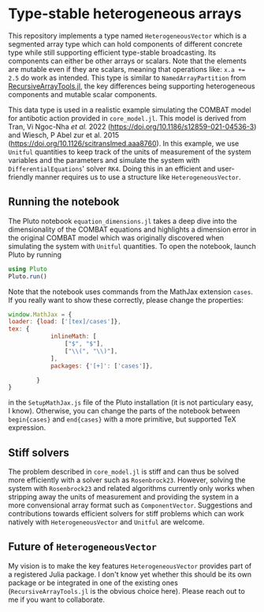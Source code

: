 # Type-stable heterogeneous arrays

This repository implements a type named `HeterogeneousVector` which is a segmented array type which can hold components of different concrete type while still supporting efficient type-stable broadcasting. Its components can either be other arrays or scalars. Note that the elements are mutable even if they are scalars, meaning that operations like: `x.a += 2.5` do work as intended. This type is similar to `NamedArrayPartition` from [RecursiveArrayTools.jl](https://docs.sciml.ai/RecursiveArrayTools), the key differences being supporting heterogeneous components and mutable scalar components.

This data type is used in a realistic example simulating the COMBAT model for antibotic action provided in `core_model.jl`. This model is derived from Tran, Vi Ngoc-Nha _et al._ 2022 (https://doi.org/10.1186/s12859-021-04536-3) and Wiesch, P Abel zur et al. 2015 (https://doi.org/10.1126/scitranslmed.aaa8760). In this example, we use `Unitful` quantities to keep track of the units of measurement of the system variables and the parameters and simulate the system with `DifferentialEquations`' solver `RK4`. Doing this in an efficient and user-friendly manner requires us to use a structure like `HeterogeneousVector`.

## Running the notebook
The Pluto notebook `equation_dimensions.jl` takes a deep dive into the dimensionality of the COMBAT equations and highlights a dimension error in the original COMBAT model which was originally discovered when simulating the system with `Unitful` quantities. To open the notebook, launch Pluto by running
```Julia
using Pluto
Pluto.run()
```

Note that the notebook uses commands from the MathJax extension `cases`. If you really want to show these correctly, please change the properties:
```js
window.MathJax = {
loader: {load: ['[tex]/cases']},
tex: {
            inlineMath: [
                ["$", "$"],
                ["\\(", "\\)"],
            ],
            packages: {'[+]': ['cases']},

        }
}
```
in the `SetupMathJax.js` file of the Pluto installation (it is not particulary easy, I know). Otherwise, you can change the parts of the notebook between `begin{cases}` and `end{cases}` with a more primitive, but supported TeX expression.

## Stiff solvers

The problem described in `core_model.jl` is stiff and can thus be solved more efficiently with a solver such as `Rosenbrock23`. However, solving the system with `Rosenbrock23` and related algorithms currently only works when stripping away the units of measurement and providing the system in a more convensional array format such as `ComponentVector`. Suggestions and contributions towards efficient solvers for stiff problems which can work natively with `HeterogeneousVector` and `Unitful` are welcome.

## Future of `HeterogeneousVector`

My vision is to make the key features `HeterogeneousVector` provides part of a registered Julia package. I don't know yet whether this should be its own package or be integrated in one of the existing ones (`RecursiveArrayTools.jl` is the obvious choice here). Please reach out to me if you want to collaborate.
